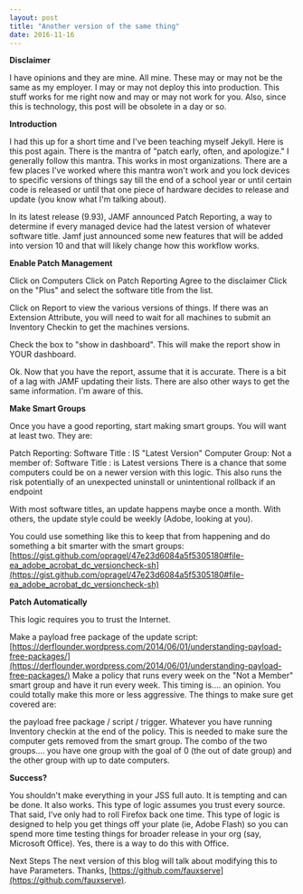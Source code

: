 ```yaml
---
layout: post
title: "Another version of the same thing"
date: 2016-11-16
---
```


**Disclaimer**

I have opinions and they are mine. All mine. These may or may not be the same as my employer. I may or may not deploy this into production. This stuff works for me right now and may or may not work for you. Also, since this is technology, this post will be obsolete in a day or so.

**Introduction**

I had this up for a short time and I've been teaching myself Jekyll. Here is this post again. There is the mantra of "patch early, often, and apologize." I generally follow this mantra. This works in most organizations. There are a few places I've worked where this mantra won't work and you lock devices to specific versions of things say till the end of a school year or until certain code is released or until that one piece of hardware decides to release and update (you know what I'm talking about).

In its latest release (9.93), JAMF announced Patch Reporting, a way to determine if every managed device had the latest version of whatever software title. Jamf just announced some new features that will be added into version 10 and that will likely change how this workflow works.

**Enable Patch Management**

Click on Computers Click on Patch Reporting Agree to the disclaimer Click on the "Plus" and select the software title from the list.

Click on Report to view the various versions of things. If there was an Extension Attribute, you will need to wait for all machines to submit an Inventory Checkin to get the machines versions.

Check the box to "show in dashboard". This will make the report show in YOUR dashboard.

Ok. Now that you have the report, assume that it is accurate. There is a bit of a lag with JAMF updating their lists. There are also other ways to get the same information. I'm aware of this.

**Make Smart Groups**

Once you have a good reporting, start making smart groups. You will want at least two. They are:

Patch Reporting: Software Title : IS "Latest Version" Computer Group: Not a member of: Software Title : is Latest versions There is a chance that some computers could be on a newer version with this logic. This also runs the risk potentially of an unexpected uninstall or unintentional rollback if an endpoint

With most software titles, an update happens maybe once a month. With others, the update style could be weekly (Adobe, looking at you).

You could use something like this to keep that from happening and do something a bit smarter with the smart groups: [https://gist.github.com/opragel/47e23d6084a5f5305180#file-ea_adobe_acrobat_dc_versioncheck-sh](https://gist.github.com/opragel/47e23d6084a5f5305180#file-ea_adobe_acrobat_dc_versioncheck-sh)

**Patch Automatically**

This logic requires you to trust the Internet.

Make a payload free package of the update script: [https://derflounder.wordpress.com/2014/06/01/understanding-payload-free-packages/](https://derflounder.wordpress.com/2014/06/01/understanding-payload-free-packages/) Make a policy that runs every week on the "Not a Member" smart group and have it run every week. This timing is.... an opinion. You could totally make this more or less aggressive. The things to make sure get covered are:

the payload free package / script / trigger. Whatever you have running Inventory checkin at the end of the policy. This is needed to make sure the computer gets removed from the smart group. The combo of the two groups.... you have one group with the goal of 0 (the out of date group) and the other group with up to date computers.

**Success?**

You shouldn't make everything in your JSS full auto. It is tempting and can be done. It also works. This type of logic assumes you trust every source. That said, I've only had to roll Firefox back one time. This type of logic is designed to help you get things off your plate (ie, Adobe Flash) so you can spend more time testing things for broader release in your org (say, Microsoft Office). Yes, there is a way to do this with Office.

Next Steps The next version of this blog will talk about modifying this to have Parameters. Thanks, [https://github.com/fauxserve](https://github.com/fauxserve).
